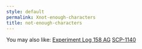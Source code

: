 ```yaml
---
style: default
permalink: Xnot-enough-characters
title: not-enough-characters
---
```

You may also like:
[Experiment Log 158 AG](http://scp-wiki.net/experiment-log-158-ag)
[SCP-1140](http://scp-wiki.net/scp-1140)